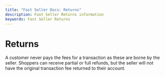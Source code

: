 ```yaml
---
title: "Fast Seller Docs: Returns"
description: Fast Seller Returns information
keywords: Fast Seller Returns
---
```


# Returns

A customer never pays the fees for a transaction as these are borne by the seller. Shoppers can receive partial or full refunds, but the seller will not have the original transaction fee returned to their account.
